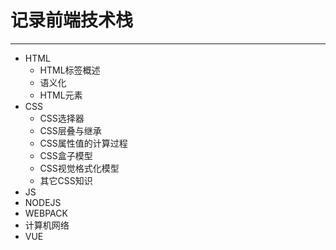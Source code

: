 <!--
 * @Author: KESHAOYE
 * @Date: 2023-03-26 16:06:25
-->
# 记录前端技术栈

---

- HTML
  - HTML标签概述
  - 语义化
  - HTML元素
- CSS
  - CSS选择器
  - CSS层叠与继承
  - CSS属性值的计算过程
  - CSS盒子模型
  - CSS视觉格式化模型
  - 其它CSS知识
- JS
- NODEJS
- WEBPACK
- 计算机网络
- VUE
